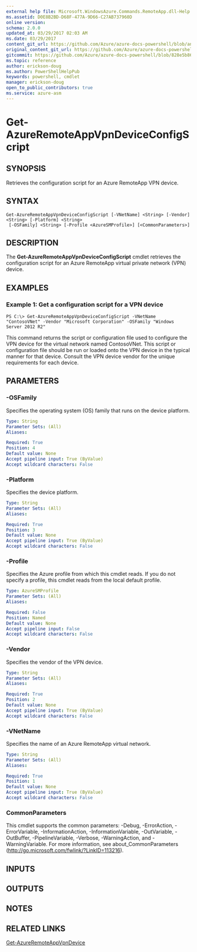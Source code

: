 ```yaml
---
external help file: Microsoft.WindowsAzure.Commands.RemoteApp.dll-Help.xml
ms.assetid: D0E8B2BD-D68F-477A-9D66-C27AB737960D
online version:
schema: 2.0.0
updated_at: 03/29/2017 02:03 AM
ms.date: 03/29/2017
content_git_url: https://github.com/Azure/azure-docs-powershell/blob/anne2017/azureps-cmdlets-docs/ServiceManagement/Azure/v3.7.0/Get-AzureRemoteAppVpnDeviceConfigScript.md
original_content_git_url: https://github.com/Azure/azure-docs-powershell/blob/anne2017/azureps-cmdlets-docs/ServiceManagement/Azure/v3.7.0/Get-AzureRemoteAppVpnDeviceConfigScript.md
gitcommit: https://github.com/Azure/azure-docs-powershell/blob/828e5b8648af6bdf3119ffe0cd409647f00de183
ms.topic: reference
author: erickson-doug
ms.author: PowerShellHelpPub
keywords: powershell, cmdlet
manager: erickson-doug
open_to_public_contributors: true
ms.service: azure-asm
---
```


# Get-AzureRemoteAppVpnDeviceConfigScript

## SYNOPSIS
Retrieves the configuration script for an Azure RemoteApp VPN device.

## SYNTAX

```
Get-AzureRemoteAppVpnDeviceConfigScript [-VNetName] <String> [-Vendor] <String> [-Platform] <String>
 [-OSFamily] <String> [-Profile <AzureSMProfile>] [<CommonParameters>]
```

## DESCRIPTION
The **Get-AzureRemoteAppVpnDeviceConfigScript** cmdlet retrieves the configuration script for an Azure RemoteApp virtual private network (VPN) device.

## EXAMPLES

### Example 1: Get a configuration script for a VPN device
```
PS C:\> Get-AzureRemoteAppVpnDeviceConfigScript -VNetName "ContosoVNet" -Vendor "Microsoft Corporation" -OSFamily "Windows Server 2012 R2"
```

This command returns the script or configuration file used to configure the VPN device for the virtual network named ContosoVNet.
This script or configuration file should be run or loaded onto the VPN device in the typical manner for that device.
Consult the VPN device vendor for the unique requirements for each device.

## PARAMETERS

### -OSFamily
Specifies the operating system (OS) family that runs on the device platform.

```yaml
Type: String
Parameter Sets: (All)
Aliases: 

Required: True
Position: 4
Default value: None
Accept pipeline input: True (ByValue)
Accept wildcard characters: False
```

### -Platform
Specifies the device platform.

```yaml
Type: String
Parameter Sets: (All)
Aliases: 

Required: True
Position: 3
Default value: None
Accept pipeline input: True (ByValue)
Accept wildcard characters: False
```

### -Profile
Specifies the Azure profile from which this cmdlet reads.
If you do not specify a profile, this cmdlet reads from the local default profile.

```yaml
Type: AzureSMProfile
Parameter Sets: (All)
Aliases: 

Required: False
Position: Named
Default value: None
Accept pipeline input: False
Accept wildcard characters: False
```

### -Vendor
Specifies the vendor of the VPN device.

```yaml
Type: String
Parameter Sets: (All)
Aliases: 

Required: True
Position: 2
Default value: None
Accept pipeline input: True (ByValue)
Accept wildcard characters: False
```

### -VNetName
Specifies the name of an Azure RemoteApp virtual network.

```yaml
Type: String
Parameter Sets: (All)
Aliases: 

Required: True
Position: 1
Default value: None
Accept pipeline input: True (ByValue)
Accept wildcard characters: False
```

### CommonParameters
This cmdlet supports the common parameters: -Debug, -ErrorAction, -ErrorVariable, -InformationAction, -InformationVariable, -OutVariable, -OutBuffer, -PipelineVariable, -Verbose, -WarningAction, and -WarningVariable. For more information, see about_CommonParameters (http://go.microsoft.com/fwlink/?LinkID=113216).

## INPUTS

## OUTPUTS

## NOTES

## RELATED LINKS

[Get-AzureRemoteAppVpnDevice](./Get-AzureRemoteAppVpnDevice.md)


